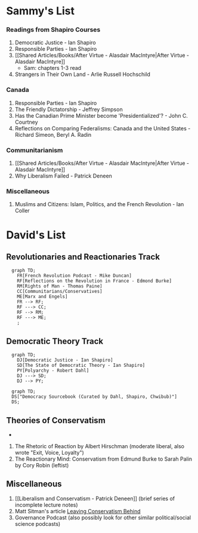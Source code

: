 # Sammy's List

### Readings from Shapiro Courses
1. Democratic Justice - Ian Shapiro
2. Responsible Parties - Ian Shapiro
3. [[Shared Articles/Books/After Virtue - Alasdair MacIntyre|After Virtue - Alasdair MacIntyre]]
	- Sam: chapters 1-3 read
4. Strangers in Their Own Land - Arlie Russell Hochschild

### Canada
1. Responsible Parties - Ian Shapiro
2. The Friendly Dictatorship - Jeffrey Simpson
3. Has the Canadian Prime Minister become 'Presidentialized'? - John C. Courtney
4. Reflections on Comparing Federalisms: Canada and the United States - Richard Simeon, Beryl A. Radin

### Communitarianism
1. [[Shared Articles/Books/After Virtue - Alasdair MacIntyre|After Virtue - Alasdair MacIntyre]]
2. Why Liberalism Failed - Patrick Deneen


### Miscellaneous
1. Muslims and Citizens: Islam, Politics, and the French Revolution - Ian Coller


# David's List

## Revolutionaries and Reactionaries Track

```mermaid
  graph TD;
	FR[French Revolution Podcast - Mike Duncan]
	RF[Reflections on the Revolution in France - Edmond Burke]
	RM[Rights of Man - Thomas Paine]
	CC[Communitarians/Conservatives]
	ME[Marx and Engels]
	FR --> RF;
	RF ---> CC;
	RF --> RM;
	RF ---> ME;
	;
```
## Democratic Theory Track

```mermaid
  graph TD;
	DJ[Democratic Justice - Ian Shapiro]
	SD[The State of Democratic Theory - Ian Shapiro]
	PY[Polyarchy - Robert Dahl]
	DJ ---> SD;
	DJ --> PY;
```

```mermaid
  graph TD;
  DS["Democracy Sourcebook (Curated by Dahl, Shapiro, Chwibub)"]
  DS;
```

## Theories of Conservatism

- 


1. The Rhetoric of Reaction by Albert Hirschman (moderate liberal, also wrote "Exit, Voice, Loyalty")
2. The Reactionary Mind: Conservatism from Edmund Burke to Sarah Palin by Cory Robin (leftist)

## Miscellaneous

1. [[Liberalism and Conservatism - Patrick Deneen]] (brief series of incomplete lecture notes)
2. Matt Sitman's article [Leaving Conservatism Behind](https://www.dissentmagazine.org/article/leaving-conservatism-behind-blue-collar-republican-progressive/) 
3. Governance Podcast (also possibly look for other similar political/social science podcasts)